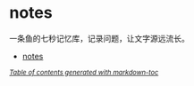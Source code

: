 # notes
一条鱼的七秒记忆库，记录问题，让文字源远流长。





- [notes](#notes)

<small><i><a href='http://ecotrust-canada.github.io/markdown-toc/'>Table of contents generated with markdown-toc</a></i></small>


